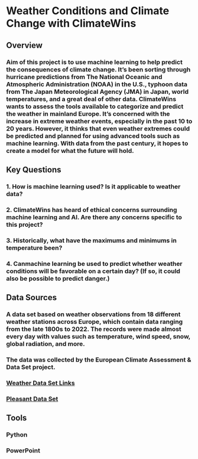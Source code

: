 # Weather Conditions and Climate Change with ClimateWins
## Overview
### Aim of this project is to use machine learning to help predict the consequences of climate change. It’s been sorting through hurricane predictions from The National Oceanic and Atmospheric Administration (NOAA) in the U.S., typhoon data from The Japan Meteorological Agency (JMA) in Japan, world temperatures, and a great deal of other data. ClimateWins wants to assess the tools available to categorize and predict the weather in mainland Europe. It’s concerned with the increase in extreme weather events, especially in the past 10 to 20 years. However, it thinks that even weather extremes could be predicted and planned for using advanced tools such as machine learning. With data from the past century, it hopes to create a model for what the future will hold.

## Key Questions

### 1. How is machine learning used? Is it applicable to weather data?
### 2. ClimateWins has heard of ethical concerns surrounding machine learning and AI. Are there any concerns specific to this project?
### 3. Historically, what have the maximums and minimums in temperature been?
### 4. Canmachine learning be used to predict whether weather conditions will be favorable on a certain day? (If so, it could also be possible to predict danger.)

## Data Sources
### A data set based on weather observations from 18 different weather stations across Europe, which contain data ranging from the late 1800s to 2022. The records were made almost every day with values such as temperature, wind speed, snow, global radiation, and more.
### The data was collected by the European Climate Assessment & Data Set project.
### [Weather Data Set Links](https://s3.amazonaws.com/coach-courses-us/public/courses/da-spec-ml/Scripts/A1/Dataset-weather-prediction-dataset-processed.csv)
### [Pleasant Data Set](https://images.careerfoundry.com/public/courses/da-spec-ml/Scripts/A1/Dataset-Answers-Weather_Prediction_Pleasant_Weather.csv)

## Tools
### Python
### PowerPoint

